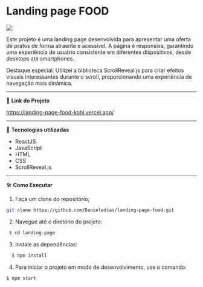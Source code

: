 # Landing page FOOD

![](src/assets/gif.gif)


Este projeto é uma landing page desenvolvida para apresentar uma oferta de pratos de forma atraente e acessível. A página é responsiva, garantindo uma experiência de usuário consistente em diferentes dispositivos, desde desktops até smartphones.

Destaque especial: Utilizei a biblioteca ScrollReveal.js para criar efeitos visuais interessantes durante o scroll, proporcionando uma experiência de navegação mais dinâmica.

---
🔗 **Link do Projeto**

 https://landing-page-food-kohl.vercel.app/

---

🚀 **Tecnologias utilizadas**
* ReactJS
* JavaScript
* HTML
* CSS
* ScrollReveal.js

---


🛠️ **Como Executar**
1. Faça um clone do repositório;
```bash
git clone https://github.com/Danieledias/landing-page-food.git
```

2. Navegue até o diretório do projeto:
```javascript
 $ cd landing-page
```
3. Instale as dependências:
```javascript
  $ npm install
```
4. Para iniciar o projeto em modo de desenvolvimento, use o comando:
```javascript
$ npm start
```


